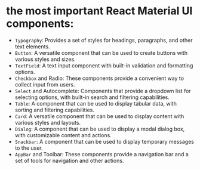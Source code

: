 # the most important React Material UI components:

- `Typography`: Provides a set of styles for headings, paragraphs, and other text elements.
- `Button`: A versatile component that can be used to create buttons with various styles and sizes.
- `TextField`: A text input component with built-in validation and formatting options.
- `Checkbox` and Radio: These components provide a convenient way to collect input from users.
- `Select` and Autocomplete: Components that provide a dropdown list for selecting options, with built-in search and filtering capabilities.
- `Table`: A component that can be used to display tabular data, with sorting and filtering capabilities.
- `Card`: A versatile component that can be used to display content with various styles and layouts.
- `Dialog`: A component that can be used to display a modal dialog box, with customizable content and actions.
- `Snackbar`: A component that can be used to display temporary messages to the user.
- `AppBar` and Toolbar: These components provide a navigation bar and a set of tools for navigation and other actions.
